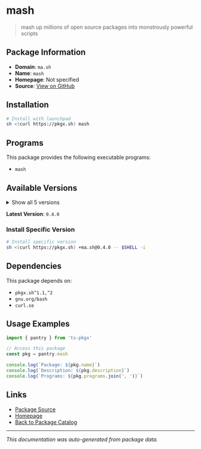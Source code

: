 # mash

> mash up millions of open source packages into monstrously powerful scripts

## Package Information

- **Domain**: `ma.sh`
- **Name**: `mash`
- **Homepage**: Not specified
- **Source**: [View on GitHub](https://github.com/pkgxdev/pantry/tree/main/projects/pkgx.sh/mash/package.yml)

## Installation

```bash
# Install with launchpad
sh <(curl https://pkgx.sh) mash
```

## Programs

This package provides the following executable programs:

- `mash`

## Available Versions

<details>
<summary>Show all 5 versions</summary>

- `0.4.0`, `0.3.1`, `0.3.0`, `0.2.0`, `0.1.0`

</details>

**Latest Version**: `0.4.0`

### Install Specific Version

```bash
# Install specific version
sh <(curl https://pkgx.sh) +ma.sh@0.4.0 -- $SHELL -i
```

## Dependencies

This package depends on:

- `pkgx.sh^1.1,^2`
- `gnu.org/bash`
- `curl.se`

## Usage Examples

```typescript
import { pantry } from 'ts-pkgx'

// Access this package
const pkg = pantry.mash

console.log(`Package: ${pkg.name}`)
console.log(`Description: ${pkg.description}`)
console.log(`Programs: ${pkg.programs.join(', ')}`)
```

## Links

- [Package Source](https://github.com/pkgxdev/pantry/tree/main/projects/pkgx.sh/mash/package.yml)
- [Homepage](#)
- [Back to Package Catalog](../package-catalog.md)

---

*This documentation was auto-generated from package data.*

